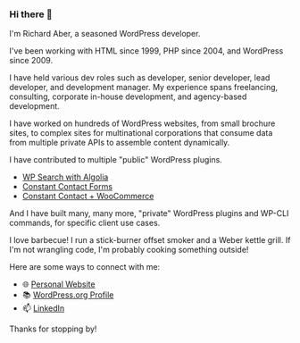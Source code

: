 ### Hi there 👋

<!--
**richaber/richaber** is a ✨ _special_ ✨ repository because its `README.md` (this file) appears on your GitHub profile.

Here are some ideas to get you started:

- 🔭 I’m currently working on ...
- 🌱 I’m currently learning ...
- 👯 I’m looking to collaborate on ...
- 🤔 I’m looking for help with ...
- 💬 Ask me about ...
- 📫 How to reach me: ...
- 😄 Pronouns: ...
- ⚡ Fun fact: ...
-->

I'm Richard Aber, a seasoned WordPress developer.

I've been working with HTML since 1999, PHP since 2004, and WordPress since 2009.

I have held various dev roles such as developer, senior developer, lead developer, and development manager. My experience spans freelancing, consulting, corporate in-house development, and agency-based development.

I have worked on hundreds of WordPress websites, from small brochure sites, to complex sites for multinational corporations that consume data from multiple private APIs to assemble content dynamically.

I have contributed to multiple "public" WordPress plugins.

- [WP Search with Algolia](https://github.com/WebDevStudios/wp-search-with-algolia/graphs/contributors
  )
- [Constant Contact Forms](https://github.com/WebDevStudios/constant-contact-forms/graphs/contributors)
- [Constant Contact + WooCommerce](https://github.com/WebDevStudios/constant-contact-woocommerce/graphs/contributors)

And I have built many, many more, "private" WordPress plugins and WP-CLI commands, for specific client use cases.

I love barbecue! I run a stick-burner offset smoker and a Weber kettle grill. If I'm not wrangling code, I'm probably cooking something outside!

Here are some ways to connect with me:

- 🌐 [Personal Website](https://richaber.com/richard-abers-resume/)
- 📚 [WordPress.org Profile](https://profiles.wordpress.org/richaber/)
- 📫 [LinkedIn](https://www.linkedin.com/in/richaber/)

Thanks for stopping by!
